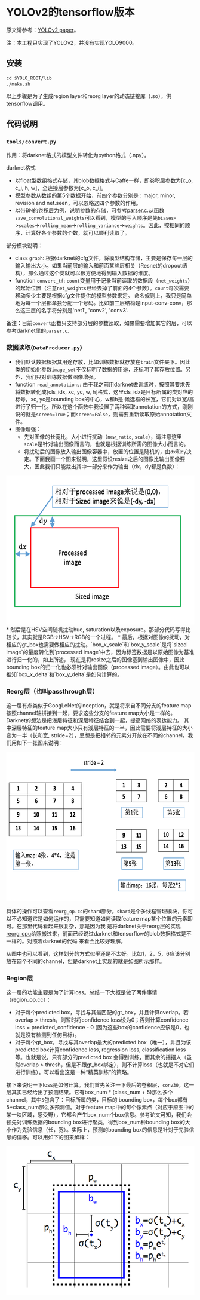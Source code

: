 # YOLOv2的tensorflow版本

原文请参考：[YOLOv2 paper](https://pjreddie.com/media/files/papers/YOLO9000.pdf)。

注：本工程只实现了YOLOv2，并没有实现YOLO9000。

## 安装

```Shell
cd $YOLO_ROOT/lib
./make.sh
```
以上步骤是为了生成region layer和reorg layer的动态链接库（.so），供tensorflow调用。

## 代码说明

### `tools/convert.py`

作用：将darknet格式的模型文件转化为python格式（.npy）。

darknet格式
* 以float型数组格式存储，其blob数据格式与Caffe一样，即卷积层参数为[c_o, c_i, h, w]，全连接层参数为[c_o, c_i]。
* 模型参数从数组的第5个数据开始，前四个参数分别是：major, minor, revision and net.seen，可以忽略这四个参数的作用。
* 以带BN的卷积层为例，说明参数的存储，可参考[parser.c](https://github.com/pjreddie/darknet/blob/cd5d393b46b59dc72a5150436e70fa91a2918b2d/src/parser.c).从函数`save_convolutional_weights`可以看到，模型的写入顺序是先`biases`->`scales`->`rolling_mean`->`rolling_variance`->`weights`。因此，按相同的顺序，计算好各个参数的个数，就可以顺利读取了。

部分模块说明：
* class `graph`: 根据darknet的cfg文件，将模型结构存储，主要是保存每一层的输入输出大小。如果当前层的输入和前面某些层相关（Resnet的dropout结构），那么通过这个类就可以很方便地得到输入数据的维度。
* function `convert_tf`: `count`变量用于记录当前读取的数据段（`net_weights`）的起始位置（注意`net_weights`已经去掉了前面的4个参数）。`count`每次需要移动多少主要是根据cfg文件提供的模型参数来定。
命名规则上，我只是简单地为每一个层都单独分配一个号码。比如前三层结构是input-conv-conv，那么这三层的名字将分别是'net1', 'conv2', 'conv3'.

备注：目前`convert`函数只支持部分层的参数读取，如果需要增加其它的层，可以参考darknet里的`parser.c`.

### 数据读取(`DataProducer.py`)
* 我们默认数据根据其用途存放，比如训练数据就存放在`train`文件夹下。因此类的初始化参数`image_set`不仅标明了数据的用途，还标明了其存放位置。另外，我们只对训练数据做图像增强。
* function `read_annotations`: 由于我之前用darknet做训练时，按照其要求先将数据转化成[cls_idx, xc, yc, w, h]格式，这里cls_idx是目标所属的类对应的标号，xc, yc是bounding box的中心，w和h是
候选框的长宽，它们对以宽/高进行了归一化。所以在这个函数中我设置了两种读取annotation的方式，刚刚说的就是`screen=True`；而`screen=False`，则需要重新读取原始annotation文件。
* 图像增强：
    * 先对图像的长宽比，大小进行扰动（`new_ratio`, `scale`），请注意这里`scale`是针对输出图像而言的，也就是根据训练所需的图像大小而言的。
    * 将扰动后的图像放入输出图像容器中，放置的位置是随机的，由`dx`和`dy`决定。下面我画一个图来说明，这里假设resize之后的图像比输出图像要大，因此我们只能裁出其中一部分来作为输出（dx，dy都是负数）：
<div align=center><img width="600" height="400" src="intro_material/image_processing.png"/></div>
    * 然后是在HSV空间随机扰动hue, saturation以及exposure。那部分代码写得比较长，其实就是RGB->HSV->RGB的一个过程。
    * 最后，根据对图像的扰动，对相应的gt_box也需要做相应的扰动。`box_x_scale`和`box_y_scale`是将`sized image`的量度转化到`processed image`中去，因为标签数据是以原始图像为基准进行归一化的，如上所述，
现在是将resize之后的图像塞到输出图像中，因此bounding box的归一化也必须针对输出图像（processed image）。由此也可以推知`box_x_delta`和`box_y_delta`是如何计算的。

### Reorg层（也叫passthrough层）
这一层有点类似于GoogLeNet的inception，就是将来自不同分支的feature map按照channel轴拼接到一起，要求这些分支的feature map大小是一样的。Darknet的想法是把浅层特征和深层特征结合到一起，提高网络的表达能力。
其中深层特征的feature map大小只有浅层特征的一半，因此需要将浅层特征的大小变为一半（长和宽, stride=2），思想是把相邻的元素分开放在不同的channel。我们用如下一张图来说明：

<div align=center><img width="600" height="400" src="intro_material/reorg.png"/></div>

具体的操作可以查看`reorg_op.cc`的`shard`部分。`shard`是个多线程管理模块，你可以不必知道它是如何运作的，只需要知道如何读取feature map某个位置的元素即可。在那里代码看起来很复杂，那是因为我
是将darknet关于reorg层的实现[reorg_cpu](https://github.com/pjreddie/darknet/blob/master/src/blas.c)给照搬过来，前面已经说过darknet和tensorflow的blob数据格式是不一样的。对照着darknet的代码
来看会比较好理解。

从图中也可以看到，这样划分的方式似乎还是不太好。比如1，2，5，6应该分别放在四个不同的channel，但是darknet上实现的就是如图所示那样。

### Region层
这一层的功能主要是为了计算loss。总结一下大概是做了两件事情（region_op.cc）：
* 对于每个predicted box，寻找与其最匹配的gt_box，并且计算overlap。若overlap > thresh，则暂时将confidence loss设为0；否则计算confidence loss = predicted_confidence - 0
(因为这些box的confidence应该是0，也就是没有检测到任何目标)。
* 对于每个gt_box，寻找与其overlap最大的predicted box（唯一），并且为该predicted box计算confidence loss, regression loss, classification loss等。也就是说，只有部分的predicted box
会得到训练，而其余的摇摆人（虽然overlap > thresh，但是不跟gt_box绑定），则不计算loss（也就是不对它们进行训练）。可以看出这是一种“精英训练”的策略。

接下来说明一下loss是如何计算。我们首先关注一下最后的卷积层，`conv30`。这一层其实已经给出了预测结果。它有box_num * (class_num + 5)那么多个channel，其中`5`包含了：目标所属的类，目标的
bounding box，每个box都有5+class_num那么多预测值。对于feature map中的每个像素点（对应于原图中的某一块区域，感受野），它都会产生box_num个box信息。参考论文可知，我们会预先对训练数据的bounding
box进行聚类，得到box_num种bounding box的大小作为先验信息（长，宽）。实际上，预测的bounding box的信息是针对于先验信息的偏移。可以用如下的图来解释：
<div align=center><img width="550" height="400" src="intro_material/region.png"/></div>

